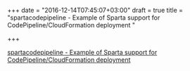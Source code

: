+++
date = "2016-12-14T07:45:07+03:00"
draft = true
title = "spartacodepipeline - Example of Sparta support for CodePipeline/CloudFormation deployment "

+++

<p><a href="https://t.co/JJY7Q1zxkG">spartacodepipeline - Example of Sparta support for CodePipeline/CloudFormation deployment </a></p>
